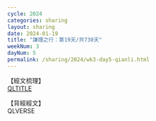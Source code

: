 ```yaml
---
cycle: 2024
categories: sharing
layout: sharing
date: 2024-01-19
title: "謙理之行：第19天/共730天"
weekNum: 3
dayNum: 5
permalink: /sharing/2024/wk3-day5-qianli.html
---
```

【經文梳理】  
[QLTITLE](QLLINK)

【背經經文】  
QLVERSE

